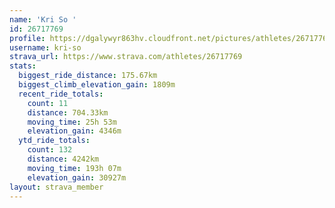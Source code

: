 ```yaml
---
name: 'Kri So '
id: 26717769
profile: https://dgalywyr863hv.cloudfront.net/pictures/athletes/26717769/7761026/14/large.jpg
username: kri-so
strava_url: https://www.strava.com/athletes/26717769
stats:
  biggest_ride_distance: 175.67km
  biggest_climb_elevation_gain: 1809m
  recent_ride_totals:
    count: 11
    distance: 704.33km
    moving_time: 25h 53m
    elevation_gain: 4346m
  ytd_ride_totals:
    count: 132
    distance: 4242km
    moving_time: 193h 07m
    elevation_gain: 30927m
layout: strava_member
--- 
```

